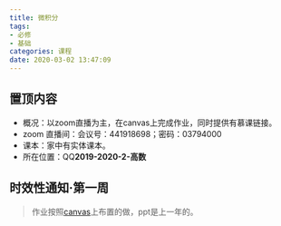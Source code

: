 ```yaml
---
title: 微积分
tags: 
- 必修
- 基础
categories: 课程
date: 2020-03-02 13:47:09
---
```


## 置顶内容

- 概况：以zoom直播为主，在canvas上完成作业，同时提供有慕课链接。
- zoom 直播间：会议号：441918698；密码：03794000
- 课本：家中有实体课本。
- 所在位置：QQ**2019-2020-2-高数**

<!--more-->

## 时效性通知·第一周

> 作业按照[canvas](https://oc.sjtu.edu.cn/courses/18243/assignments/)上布置的做，ppt是上一年的。
